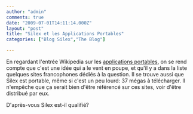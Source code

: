 ```yaml
---
author: "admin"
comments: true
date: "2009-07-01T14:11:14.000Z"
layout: "post"
title: "Silex et les Applications Portables"
categories: ["Blog Silex","The Blog"]

---
```

En regardant l'entrée Wikipedia sur les [applications portables](http://fr.wikipedia.org/wiki/Application_portable), on se rend compte que c'est une idée qui a le vent en poupe, et qu'il y a dans la liste quelques sites francophones dédiés à la question.
Il se trouve aussi que Silex est portable, même si c'est un peu lourd: 37 mégas à télécharger. Il n'empêche que ça serait bien d'être référencé sur ces sites, voir d'être distribué par eux.

D'après-vous Silex est-il qualifié?


